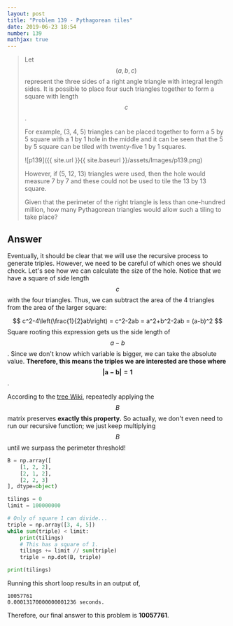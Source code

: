 ```yaml
---
layout: post
title: "Problem 139 - Pythagorean tiles"
date: 2019-06-23 18:54
number: 139
mathjax: true
---
```


> Let $$(a,b,c)$$ represent the three sides of a right angle triangle with integral length sides. It is possible to place four such triangles together to form a square with length $$c$$.
>
> For example, (3, 4, 5) triangles can be placed together to form a 5 by 5 square with a 1 by 1 hole in the middle and it can be seen that the 5 by 5 square can be tiled with twenty-five 1 by 1 squares.
>
> ![p139]({{ site.url }}{{ site.baseurl }}/assets/Images/p139.png)
>
> However, if (5, 12, 13) triangles were used, then the hole would measure 7 by 7 and these could not be used to tile the 13 by 13 square.
>
> Given that the perimeter of the right triangle is less than one-hundred million, how many Pythagorean triangles would allow such a tiling to take place?

<!--more-->

## Answer

Eventually, it should be clear that we will use the recursive process to generate triples. However, we need to be careful of which ones we should check. Let's see how we can calculate the size of the hole. Notice that we have a square of side length $$c$$ with the four triangles. Thus, we can subtract the area of the 4 triangles from the area of the larger square:

$$
c^2-4\left(\frac{1}{2}ab\right) = c^2-2ab = a^2+b^2-2ab = (a-b)^2
$$
Square rooting this expression gets us the side length of $$a-b$$. Since we don't know which variable is bigger, we can take the absolute value. **Therefore, this means the triples we are interested are those where $$\mathbf{|a-b|=1}$$**. 

According to the [tree Wiki](https://en.wikipedia.org/wiki/Tree_of_primitive_Pythagorean_triples), repeatedly applying the $$B$$ matrix preserves **exactly this property.** So actually, we don't even need to run our recursive function; we just keep multiplying $$B$$ until we surpass the perimeter threshold!

```python
B = np.array([
    [1, 2, 2],
    [2, 1, 2],
    [2, 2, 3]
], dtype=object)

tilings = 0
limit = 100000000

# Only of square 1 can divide...
triple = np.array([3, 4, 5])
while sum(triple) < limit:
    print(tilings)
    # This has a square of 1.
    tilings += limit // sum(triple)
    triple = np.dot(B, triple)

print(tilings)
```

Running this short loop results in an output of,

```
10057761
0.00013170000000001236 seconds.
```

Therefore, our final answer to this problem is **10057761**.